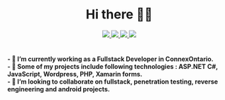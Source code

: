 <h1 align="center">
  Hi there 👋🏻
</h1>

<div align="center">
  
  <a href="https://www.linkedin.com/in/pratik088/">
    <img src="https://img.shields.io/badge/linkedin-0A66C2?style=for-the-badge&logo=linkedin">
  </a>
  <a href="https://stackoverflow.com/users/3398106/prince">
    <img src="https://img.shields.io/badge/stackoverflow-F58025?style=for-the-badge&logo=StackOverflow&logoColor=fff">
  </a>
  <a href="mailto:pratik.solanki312@gmail.com">
    <img src="https://img.shields.io/badge/email-EA4335?style=for-the-badge&logo=gmail&logoColor=fff">
  </a>
  <a href="https://drive.google.com/file/d/1Un4A_fozHmb0iNpzbvYxoGnz_AWCWW_B/view?usp=sharing">
    <img src="https://img.shields.io/badge/resume-blue?style=for-the-badge&logo=readthedocs&logoColor=fff">
  </a>
</div>

<br>

<h4>
  - 🔭 I’m currently working as a Fullstack Developer in ConnexOntario.<br>
  - 🌱 Some of my projects include following technologies : ASP.NET C#, JavaScript, Wordpress, PHP, Xamarin forms. <br>
  - 👯 I’m looking to collaborate on fullstack, penetration testing, reverse engineering and android projects.<br>
  </h4>

<!---
psolanki-connexontario/psolanki-connexontario is a ✨ special ✨ repository because its `README.md` (this file) appears on your GitHub profile.
You can click the Preview link to take a look at your changes.
--->
